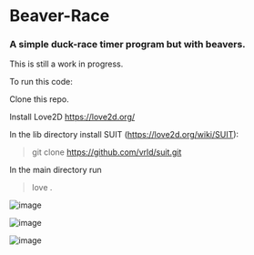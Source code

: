 # Beaver-Race
### A simple duck-race timer program but with beavers.
This is still a work in progress.

To run this code:

Clone this repo.

Install Love2D https://love2d.org/

In the lib directory install SUIT (https://love2d.org/wiki/SUIT):
 > git clone https://github.com/vrld/suit.git

In the main directory run
 > love .

![image](https://github.com/user193094182/Beaver-Race/assets/130804545/db0bf3ea-92ed-4887-8a36-258b47a25d75)

![image](https://github.com/user193094182/Beaver-Race/assets/130804545/b0cbfa5f-633d-4634-93c6-892dabb91e8a)

![image](https://github.com/user193094182/Beaver-Race/assets/130804545/1c5f7a18-0cef-40f7-9ef1-331c90620168)

